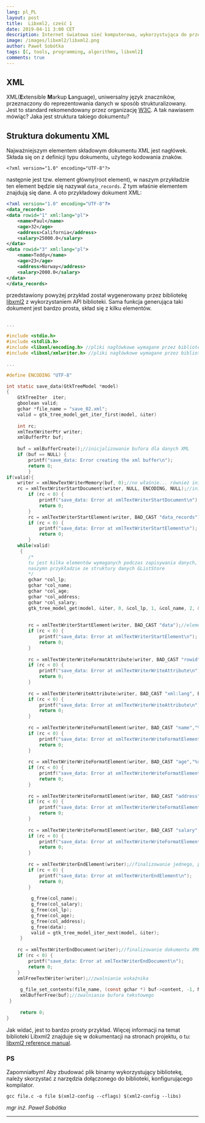 ```yaml
---
lang: pl_PL
layout: post
title:  Libxml2, cześć 1
date: 2019-04-11 3:00 CET 
description: Internet światowa sieć komputerowa, wykorzystująca do przesyłania danych języki oparte na znacznikach. XML, HTML, XHTML - który z nich wybrać? Znane serwery WWW mają zaimplementowaną funkcję obsługi wszystkich z nich. Języki oparte na znacznikach mają tą jeszcze zaletę, że ułatwiają przesyłanie danych.
image: /images/libxml2/libxml2.png
author: Paweł Sobótka
tags: [C, tools, programming, algorithms, libxml2]
comments: true
---
```



## XML

XML(**E**xtensible **M**arkup **L**anguage), uniwersalny język znaczników, przeznaczony do reprezentowania danych w sposób strukturalizowany. Jest to standard rekomendowany przez organizację [W3C](https://www.w3.org/ "www.w3.org"). A tak nawiasem mówiąc? Jaka jest struktura takiego dokumentu?

## Struktura dokumentu XML

Najważniejszym elementem składowym dokumentu XML jest nagłówek. Składa się on z definicji typu dokumentu, użytego kodowania znaków.

```
<?xml version="1.0" encoding="UTF-8"?>
```
następnie jest tzw. element główny(root element), w naszym przykładzie ten element będzie się nazywał `data_records`. Z tym właśnie elementem znajdują się dane. A oto przykładowy dokument XML:

```xml
<?xml version="1.0" encoding="UTF-8"?>
<data_records>
<data rowid="1" xml:lang="pl">
	<name>Paul</name>
	<age>32</age>
	<address>California</address>
	<salary>25000.0</salary>
</data>
<data rowid="3" xml:lang="pl">
	<name>Teddy</name>
	<age>23</age>
	<address>Norway</address>
	<salary>2000.0</salary>
</data>
</data_records>
```
przedstawiony powyżej przykład został wygenerowany przez bibliotekę [libxml2](http://xmlsoft.org/ "xmlsoft.org") z wykorzystaniem API biblioteki. Sama funkcja generująca taki dokument jest bardzo prosta, skład się z kilku elementów.

```c

...

#include <stdio.h>
#include <stdlib.h>
#include <libxml/encoding.h> //pliki nagłówkowe wymagane przez bibliotekę libxml2
#include <libxml/xmlwriter.h> //pliki nagłówkowe wymagane przez bibliotekę libxml2

...

#define ENCODING "UTF-8"

int static save_data(GtkTreeModel *model)
{
	GtkTreeIter  iter;
	gboolean valid;
	gchar *file_name = "save_02.xml";
	valid = gtk_tree_model_get_iter_first(model, &iter)
	 
	int rc;
	xmlTextWriterPtr writer;
	xmlBufferPtr buf;
	 
	buf = xmlBufferCreate();//inicjalizowanie bufora dla danych XML
	if (buf == NULL) {
        printf("save_data: Error creating the xml buffer\n");
        return 0;
    	}
if(valid){
	writer = xmlNewTextWriterMemory(buf, 0);//no właśnie... również inicjalizowanie(alokowanie), ale miejsca w pamięci
	rc = xmlTextWriterStartDocument(writer, NULL, ENCODING, NULL);//inicjalizowanie dokumentu XML
		if (rc < 0) {
			printf("save_data: Error at xmlTextWriterStartDocument\n");
			return 0;
		}
		rc = xmlTextWriterStartElement(writer, BAD_CAST "data_records");//tworzenie elementu root
		if (rc < 0) {
			printf("save_data: Error at xmlTextWriterStartElement\n");
			return 0;
		}
	while(valid)
	 {
		/*
		tu jest kilka elementów wymaganych podczas zapisywania danych, w 
		naszymn przykładzie ze struktury danych GListStore
		*/
		gchar *col_lp;
		gchar *col_name;
		gchar *col_age;
		gchar *col_address;
		gchar *col_salary;
		gtk_tree_model_get(model, &iter, 0, &col_lp, 1, &col_name, 2, &col_age, 3, &col_address, 4, &col_salary, -1);
		 
		 
		rc = xmlTextWriterStartElement(writer, BAD_CAST "data");//element otwierający rekord danych
		if (rc < 0) {
			printf("save_data: Error at xmlTextWriterStartElement\n");
			return 0;
		}
		
		rc = xmlTextWriterWriteFormatAttribute(writer, BAD_CAST "rowid", %s", col_lp);//nadanie wartości atrybutowi 'rowid' dla elementu 'data'
		if (rc < 0) {
			printf("save_data: Error at xmlTextWriterWriteAttribute\n");
			return 0;
		}
		
		rc = xmlTextWriterWriteAttribute(writer, BAD_CAST "xml:lang", BAD_CAST "pl");//nadanie wartości atrybutu dla elementu 'data'
		if (rc < 0) {
			printf("save_data: Error at xmlTextWriterWriteAttribute\n");
			return 0;
		}
		
		rc = xmlTextWriterWriteFormatElement(writer, BAD_CAST "name","%s", col_name);//tworzenie pierwszego elementu z rekordem danych
		if (rc < 0) {
			printf("save_data: Error at xmlTextWriterWriteFormatElement\n");
			return 0;
		}
		
		rc = xmlTextWriterWriteFormatElement(writer, BAD_CAST "age","%s", col_age);//kolejny element rekordu danych
		if (rc < 0) {
			printf("save_data: Error at xmlTextWriterWriteFormatElement\n");
			return 0;
		}
		
		rc = xmlTextWriterWriteFormatElement(writer, BAD_CAST "address", "%s", col_address);//kolejny element rekordu danych
		if (rc < 0) {
			printf("save_data: Error at xmlTextWriterWriteFormatElement\n");
			return 0;
		}
		
		rc = xmlTextWriterWriteFormatElement(writer, BAD_CAST "salary","%s", col_salary);//kolejny element rekordu danych
		if (rc < 0) {
			printf("save_data: Error at xmlTextWriterWriteFormatElement\n");
			return 0;
		}
		
		rc = xmlTextWriterEndElement(writer);//finalizowanie jednego, pełnego rekordu danych
		if (rc < 0) {
			printf("save_data: Error at xmlTextWriterEndElement\n");
			return 0;
		}
		
		 g_free(col_name);
		 g_free(col_salary);
		 g_free(col_lp);
		 g_free(col_age);
		 g_free(col_address);
		 g_free(data);
		 valid = gtk_tree_model_iter_next(model, &iter); 
	 }
	 
	rc = xmlTextWriterEndDocument(writer);//finalizowanie dokumentu XML
	if (rc < 0) {
		printf("save_data: Error at xmlTextWriterEndDocument\n");
		return 0;
	}
	xmlFreeTextWriter(writer);//zwalnianie wskaźnika
	 
	 g_file_set_contents(file_name, (const gchar *) buf->content, -1, NULL);
	 xmlBufferFree(buf);//zwalnianie bufora tekstowego
 }
	 
	 return 0;	 
}
```
Jak widać, jest to bardzo prosty przykład. Więcej informacji na temat biblioteki Libxml2 znajduje się w dokumentacji na stronach projektu, o tu: [libxml2 reference manual](http://xmlsoft.org/html/index.html "Reference Manual").

### PS

Zapomniałbym! Aby zbudować plik binarny wykorzystujący bibliotekę, należy skorzystać z narzędzia dołączonego do biblioteki, konfigurującego kompilator.

```
gcc file.c -o file $(xml2-config --cflags) $(xml2-config --libs)
```

_mgr inż. Paweł Sobótka_
- - - 

